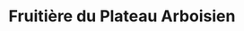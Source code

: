 ---
title: "Fruitière du Plateau Arboisien"
url: /arbois/fruitiere-du-plateau-arboisien/
shop: légumes
---